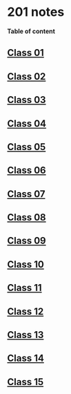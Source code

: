 # 201 notes

**Table of content**

## [Class 01](/https-ahall23.github.io-reading-notes-/Class08)

## [Class 02](/https-ahall23.github.io-reading-notes-/Class08)

## [Class 03](/https-ahall23.github.io-reading-notes-/Class08)

## [Class 04](/https-ahall23.github.io-reading-notes-/Class08)

## [Class 05](/https-ahall23.github.io-reading-notes-/Class08)

## [Class 06](/https-ahall23.github.io-reading-notes-/Class08)

## [Class 07](/https-ahall23.github.io-reading-notes-/Class08)

## [Class 08](/https-ahall23.github.io-reading-notes-/Class08)

## [Class 09](/https-ahall23.github.io-reading-notes-/Class08)

## [Class 10](/https-ahall23.github.io-reading-notes-/Class08)

## [Class 11](/https-ahall23.github.io-reading-notes-/Class08)

## [Class 12](/https-ahall23.github.io-reading-notes-/Class08)

## [Class 13](/https-ahall23.github.io-reading-notes-/Class08)

## [Class 14](/https-ahall23.github.io-reading-notes-/Class08)

## [Class 15](/https-ahall23.github.io-reading-notes-/Class08)
